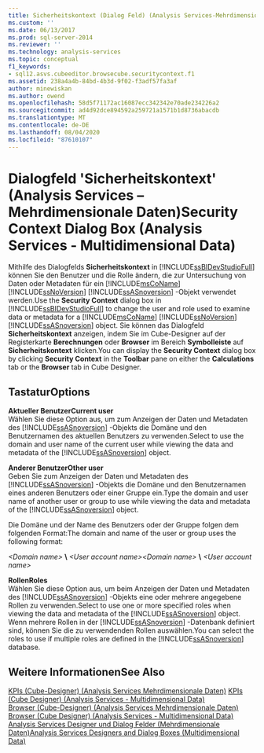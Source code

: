 ```yaml
---
title: Sicherheitskontext (Dialog Feld) (Analysis Services-Mehrdimensionale Daten) | Microsoft-Dokumentation
ms.custom: ''
ms.date: 06/13/2017
ms.prod: sql-server-2014
ms.reviewer: ''
ms.technology: analysis-services
ms.topic: conceptual
f1_keywords:
- sql12.asvs.cubeeditor.browsecube.securitycontext.f1
ms.assetid: 238a4a4b-84bd-4b3d-9f02-f3adf57fa3af
author: minewiskan
ms.author: owend
ms.openlocfilehash: 58d5f71172ac16087ecc342342e70ade234226a2
ms.sourcegitcommit: ad4d92dce894592a259721a1571b1d8736abacdb
ms.translationtype: MT
ms.contentlocale: de-DE
ms.lasthandoff: 08/04/2020
ms.locfileid: "87610107"
---
```

# <a name="security-context-dialog-box-analysis-services---multidimensional-data"></a><span data-ttu-id="3fa6c-102">Dialogfeld 'Sicherheitskontext' (Analysis Services – Mehrdimensionale Daten)</span><span class="sxs-lookup"><span data-stu-id="3fa6c-102">Security Context Dialog Box (Analysis Services - Multidimensional Data)</span></span>
  <span data-ttu-id="3fa6c-103">Mithilfe des Dialogfelds **Sicherheitskontext** in [!INCLUDE[ssBIDevStudioFull](../includes/ssbidevstudiofull-md.md)] können Sie den Benutzer und die Rolle ändern, die zur Untersuchung von Daten oder Metadaten für ein [!INCLUDE[msCoName](../includes/msconame-md.md)] [!INCLUDE[ssNoVersion](../includes/ssnoversion-md.md)] [!INCLUDE[ssASnoversion](../includes/ssasnoversion-md.md)] -Objekt verwendet werden.</span><span class="sxs-lookup"><span data-stu-id="3fa6c-103">Use the **Security Context** dialog box in [!INCLUDE[ssBIDevStudioFull](../includes/ssbidevstudiofull-md.md)] to change the user and role used to examine data or metadata for a [!INCLUDE[msCoName](../includes/msconame-md.md)] [!INCLUDE[ssNoVersion](../includes/ssnoversion-md.md)] [!INCLUDE[ssASnoversion](../includes/ssasnoversion-md.md)] object.</span></span> <span data-ttu-id="3fa6c-104">Sie können das Dialogfeld **Sicherheitskontext** anzeigen, indem Sie im Cube-Designer auf der Registerkarte **Berechnungen** oder **Browser** im Bereich **Symbolleiste** auf **Sicherheitskontext** klicken.</span><span class="sxs-lookup"><span data-stu-id="3fa6c-104">You can display the **Security Context** dialog box by clicking **Security Context** in the **Toolbar** pane on either the **Calculations** tab or the **Browser** tab in Cube Designer.</span></span>  
  
## <a name="options"></a><span data-ttu-id="3fa6c-105">Tastatur</span><span class="sxs-lookup"><span data-stu-id="3fa6c-105">Options</span></span>  
 <span data-ttu-id="3fa6c-106">**Aktueller Benutzer**</span><span class="sxs-lookup"><span data-stu-id="3fa6c-106">**Current user**</span></span>  
 <span data-ttu-id="3fa6c-107">Wählen Sie diese Option aus, um zum Anzeigen der Daten und Metadaten des [!INCLUDE[ssASnoversion](../includes/ssasnoversion-md.md)] -Objekts die Domäne und den Benutzernamen des aktuellen Benutzers zu verwenden.</span><span class="sxs-lookup"><span data-stu-id="3fa6c-107">Select to use the domain and user name of the current user while viewing the data and metadata of the [!INCLUDE[ssASnoversion](../includes/ssasnoversion-md.md)] object.</span></span>  
  
 <span data-ttu-id="3fa6c-108">**Anderer Benutzer**</span><span class="sxs-lookup"><span data-stu-id="3fa6c-108">**Other user**</span></span>  
 <span data-ttu-id="3fa6c-109">Geben Sie zum Anzeigen der Daten und Metadaten des [!INCLUDE[ssASnoversion](../includes/ssasnoversion-md.md)] -Objekts die Domäne und den Benutzernamen eines anderen Benutzers oder einer Gruppe ein.</span><span class="sxs-lookup"><span data-stu-id="3fa6c-109">Type the domain and user name of another user or group to use while viewing the data and metadata of the [!INCLUDE[ssASnoversion](../includes/ssasnoversion-md.md)] object.</span></span>  
  
 <span data-ttu-id="3fa6c-110">Die Domäne und der Name des Benutzers oder der Gruppe folgen dem folgenden Format:</span><span class="sxs-lookup"><span data-stu-id="3fa6c-110">The domain and name of the user or group uses the following format:</span></span>  
  
 <span data-ttu-id="3fa6c-111">*\<Domain name>* **\\** *\<User account name>*</span><span class="sxs-lookup"><span data-stu-id="3fa6c-111">*\<Domain name>* **\\** *\<User account name>*</span></span>  
  
 <span data-ttu-id="3fa6c-112">**Rollen**</span><span class="sxs-lookup"><span data-stu-id="3fa6c-112">**Roles**</span></span>  
 <span data-ttu-id="3fa6c-113">Wählen Sie diese Option aus, um beim Anzeigen der Daten und Metadaten des [!INCLUDE[ssASnoversion](../includes/ssasnoversion-md.md)] -Objekts eine oder mehrere angegebene Rollen zu verwenden.</span><span class="sxs-lookup"><span data-stu-id="3fa6c-113">Select to use one or more specified roles when viewing the data and metadata of the [!INCLUDE[ssASnoversion](../includes/ssasnoversion-md.md)] object.</span></span> <span data-ttu-id="3fa6c-114">Wenn mehrere Rollen in der [!INCLUDE[ssASnoversion](../includes/ssasnoversion-md.md)] -Datenbank definiert sind, können Sie die zu verwendenden Rollen auswählen.</span><span class="sxs-lookup"><span data-stu-id="3fa6c-114">You can select the roles to use if multiple roles are defined in the [!INCLUDE[ssASnoversion](../includes/ssasnoversion-md.md)] database.</span></span>  
  
## <a name="see-also"></a><span data-ttu-id="3fa6c-115">Weitere Informationen</span><span class="sxs-lookup"><span data-stu-id="3fa6c-115">See Also</span></span>  
 <span data-ttu-id="3fa6c-116">[KPIs &#40;Cube-Designer&#41; &#40;Analysis Services Mehrdimensionale Daten&#41;](kpis-cube-designer-analysis-services-multidimensional-data.md) </span><span class="sxs-lookup"><span data-stu-id="3fa6c-116">[KPIs &#40;Cube Designer&#41; &#40;Analysis Services - Multidimensional Data&#41;](kpis-cube-designer-analysis-services-multidimensional-data.md) </span></span>  
 <span data-ttu-id="3fa6c-117">[Browser &#40;Cube-Designer&#41; &#40;Analysis Services Mehrdimensionale Daten&#41;](browser-cube-designer-analysis-services-multidimensional-data.md) </span><span class="sxs-lookup"><span data-stu-id="3fa6c-117">[Browser &#40;Cube Designer&#41; &#40;Analysis Services - Multidimensional Data&#41;](browser-cube-designer-analysis-services-multidimensional-data.md) </span></span>  
 [<span data-ttu-id="3fa6c-118">Analysis Services Designer und Dialog Felder &#40;Mehrdimensionale Daten&#41;</span><span class="sxs-lookup"><span data-stu-id="3fa6c-118">Analysis Services Designers and Dialog Boxes &#40;Multidimensional Data&#41;</span></span>](analysis-services-designers-and-dialog-boxes-multidimensional-data.md)  
  
  
